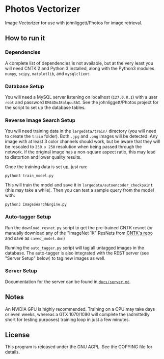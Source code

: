 # Photos Vectorizer
Image Vectorizer for use with johnliggett/Photos for image retrieval.

## How to run it

### Dependencies

A complete list of dependencies is not available, but at the very least you will need CNTK 2 and Python 3 installed, along with the Python3 modules `numpy`, `scipy`, `matplotlib`, and `mysqlclient`.


### Database Setup

You will need a MySQL server listening on localhost (`127.0.0.1`) with a user `root` and password `DM44DoJ8alquuShI`. See the johnliggett/Photos project for the script to set up the database tables.


### Reverse Image Search Setup

You will need training data in the `largedata/train/` directory (you will need to create the `train` folder). Both `.jpg` and `.png` images will be detected. Any image with at least 3 color channels should work, but be aware that they will be rescaled to `250 x 250` resolution when being passed through the network. If the original image has a non-square aspect ratio, this may lead to distortion and lower quality results.

Once the training data is set up, just run:
```
python3 train_model.py
```

This will train the model and save it in `largedata/autoencoder_checkpoint` (this may take a while). Then you can test a sample query from the model with:
```
python3 ImageSearchEngine.py
```

### Auto-tagger Setup

Run the `download_resnet.py` script to get the pre-trained CNTK resnet (or manually download any of the "ImageNet 1K" ResNets from [CNTK's repo](https://github.com/Microsoft/CNTK/blob/db2e817cdcdf35c14344b96b8c6a2cf3cbe5866b/PretrainedModels/Image.md#resnet) and save as `saved_model.dnn`)

Running the `auto_tagger.py` script will tag all untagged images in the database. The auto-tagger is also integrated with the REST server (see "Server Setup" below) to tag new images as well.


### Server Setup

Documentation for the server can be found in [`docs/server.md`](docs/server.md).


## Notes

An NVIDIA GPU is highly recommended. Training on a CPU may take days or even weeks, whereas a GTX 1070/1080 will complete the (admittedly short for testing purposes) training loop in just a few minutes.


## License

This program is released under the GNU AGPL. See the COPYING file for details.
